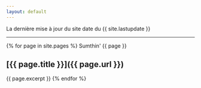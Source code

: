 ```yaml
---
layout: default
---
```


La dernière mise à jour du site date du {{ site.lastupdate }} 

*****

{% for page in site.pages %}
Sumthin'
{{ page }}
## [{{ page.title }}]({{ page.url }})
{{ page.excerpt }}
{% endfor %}
